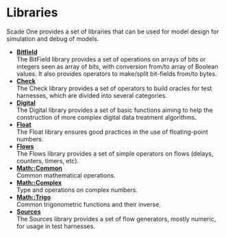 # Libraries

Scade One provides a set of libraries that can be used for model design for simulation and debug of models.

-   **[Bitfield](../libraries/bitfield/bitfield.md)**  
The BitField library provides a set of operations on arrays of bits or integers seen as array of bits, with conversion from/to array of Boolean values. It also provides operators to make/split bit-fields from/to bytes.
-   **[Check](../libraries/check/check.md)**  
The Check library provides a set of operators to build oracles for test harnesses, which are divided into several categories.
-   **[Digital](../libraries/digital/digital.md)**  
The Digital library provides a set of basic functions aiming to help the construction of more complex digital data treatment algorithms.
-   **[Float](../libraries/float/float.md)**  
The Float library ensures good practices in the use of floating-point numbers.
-   **[Flows](../libraries/flows/flows.md)**  
The Flows library provides a set of simple operators on flows \(delays, counters, timers, etc\).
-   **[Math::Common](../libraries/common/math_common.md)**  
Common mathematical operations.
-   **[Math::Complex](../libraries/complex/math_complex.md)**  
Type and operations on complex numbers.
-   **[Math::Trigo](../libraries/trigo/math_trigo.md)**  
Common trigonometric functions and their inverse.
-   **[Sources](../libraries/sources/sources.md)**  
The Sources library provides a set of flow generators, mostly numeric, for usage in test harnesses.

